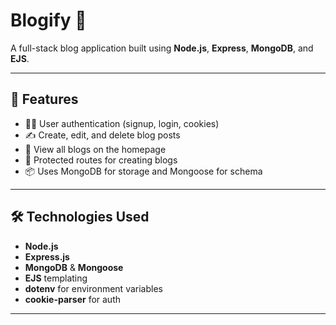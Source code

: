 # Blogify 📝

A full-stack blog application built using **Node.js**, **Express**, **MongoDB**, and **EJS**.

---

## 🚀 Features

- 🧑‍💻 User authentication (signup, login, cookies)
- ✍️ Create, edit, and delete blog posts
- 👀 View all blogs on the homepage
- 🔐 Protected routes for creating blogs
- 📦 Uses MongoDB for storage and Mongoose for schema

---

## 🛠️ Technologies Used

- **Node.js**
- **Express.js**
- **MongoDB** & **Mongoose**
- **EJS** templating
- **dotenv** for environment variables
- **cookie-parser** for auth

---

